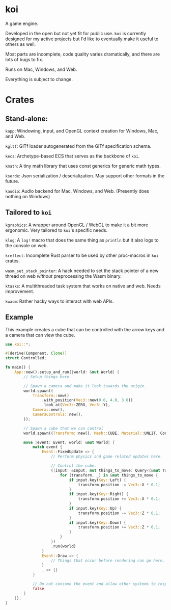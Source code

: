 # koi

A game engine. 

Developed in the open but not yet fit for public use. `koi` is currently designed for my active projects but I'd like to eventually make it useful to others as well.

Most parts are incomplete, code quality varies dramatically, and there are lots of bugs to fix. 

Runs on Mac, Windows, and Web.

Everything is subject to change.

# Crates

## Stand-alone:

`kapp`: Windowing, input, and OpenGL context creation for Windows, Mac, and Web.

`kgltf`: GlTf loader autogenerated from the GlTf specification schema. 

`kecs`: Archetype-based ECS that serves as the backbone of `koi`.

`kmath`: A tiny math library that uses const generics for generic math types.

`kserde`: Json serialization / deserialization. May support other formats in the future.

`kaudio`: Audio backend for Mac, Windows, and Web. (Presently does nothing on Windows)


## Tailored to `koi`

`kgraphics`: A wrapper around OpenGL / WebGL to make it a bit more ergonomic. Very tailored to `koi`'s specific needs.

`klog`: A `log!` macro that does the same thing as `println` but it also logs to the console on web.

`kreflect`: Incomplete Rust parser to be used by other proc-macros in `koi` crates. 

`wasm_set_stack_pointer`: A hack needed to set the stack pointer of a new thread on web *without* preprocessing the Wasm binary.

`ktasks`: A multithreaded task system that works on native and web. Needs improvement.

`kwasm`: Rather hacky ways to interact with web APIs.


## Example

This example creates a cube that can be controlled with the arrow keys and a camera that can view the cube.

```rust
use koi::*;

#[derive(Component, Clone)]
struct Controlled;

fn main() {
    App::new().setup_and_run(|world: &mut World| {
        // Setup things here.

        // Spawn a camera and make it look towards the origin.
        world.spawn((
            Transform::new()
                .with_position(Vec3::new(0.0, 4.0, 3.0))
                .look_at(Vec3::ZERO, Vec3::Y),
            Camera::new(),
            CameraControls::new(),
        ));

        // Spawn a cube that we can control
        world.spawn((Transform::new(), Mesh::CUBE, Material::UNLIT, Controlled));

        move |event: Event, world: &mut World| {
            match event {
                Event::FixedUpdate => {
                    // Perform physics and game related updates here.

                    // Control the cube.
                    (|input: &Input, mut things_to_move: Query<(&mut Transform, &Controlled)>| {
                        for (transform, _) in &mut things_to_move {
                            if input.key(Key::Left) {
                                transform.position -= Vec3::X * 0.1;
                            }
                            if input.key(Key::Right) {
                                transform.position += Vec3::X * 0.1;
                            }
                            if input.key(Key::Up) {
                                transform.position -= Vec3::Z * 0.1;
                            }
                            if input.key(Key::Down) {
                                transform.position += Vec3::Z * 0.1;
                            }
                        }
                    })
                    .run(world)
                }
                Event::Draw => {
                    // Things that occur before rendering can go here.
                }
                _ => {}
            }

            // Do not consume the event and allow other systems to respond to it.
            false
        }
    });
}

```
